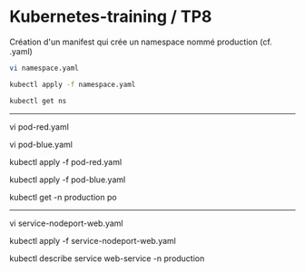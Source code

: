 # Kubernetes-training / TP8
Création d'un manifest qui crée un namespace nommé production (cf. .yaml)
```sh
vi namespace.yaml
```
```sh
kubectl apply -f namespace.yaml
```
```sh
kubectl get ns
```
********************************

vi pod-red.yaml

vi pod-blue.yaml

kubectl apply -f pod-red.yaml

kubectl apply -f pod-blue.yaml

kubectl get -n production po
********************************

vi service-nodeport-web.yaml

kubectl apply -f service-nodeport-web.yaml

kubectl describe service web-service -n production
